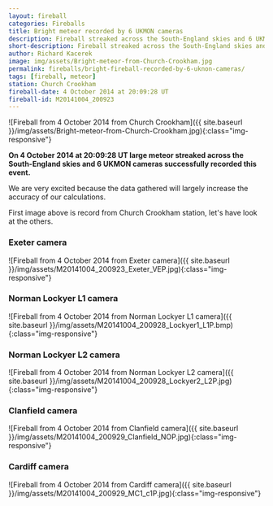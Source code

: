 ```yaml
---
layout: fireball
categories: Fireballs
title: Bright meteor recorded by 6 UKMON cameras
description: Fireball streaked across the South-England skies and 6 UKMON cameras successfully recorded it.
short-description: Fireball streaked across the South-England skies and 6 UKMON cameras successfully recorded it.
author: Richard Kacerek
image: img/assets/Bright-meteor-from-Church-Crookham.jpg
permalink: fireballs/bright-fireball-recorded-by-6-uknon-cameras/
tags: [fireball, meteor]
station: Church Crookham
fireball-date: 4 October 2014 at 20:09:28 UT
fireball-id: M20141004_200923
---
```


![Fireball from 4 October 2014 from Church Crookham]({{ site.baseurl }}/img/assets/Bright-meteor-from-Church-Crookham.jpg){:class="img-responsive"}

**On 4 October 2014 at 20:09:28 UT large meteor streaked across the South-England skies and 6 UKMON cameras successfully recorded this event.**

We are very excited because the data gathered will largely increase the accuracy of our calculations.

First image above is record from Church Crookham station, let's have look at the others.

### Exeter camera ###

![Fireball from 4 October 2014 from Exeter camera]({{ site.baseurl }}/img/assets/M20141004_200923_Exeter_VEP.jpg){:class="img-responsive"}

### Norman Lockyer L1 camera ###

![Fireball from 4 October 2014 from Norman Lockyer L1 camera]({{ site.baseurl }}/img/assets/M20141004_200928_Lockyer1_L1P.bmp){:class="img-responsive"}

### Norman Lockyer L2 camera ###

![Fireball from 4 October 2014 from Norman Lockyer L2 camera]({{ site.baseurl }}/img/assets/M20141004_200928_Lockyer2_L2P.jpg){:class="img-responsive"}

### Clanfield camera ###

![Fireball from 4 October 2014 from Clanfield camera]({{ site.baseurl }}/img/assets/M20141004_200929_Clanfield_NOP.jpg){:class="img-responsive"}

### Cardiff camera ###

![Fireball from 4 October 2014 from Cardiff camera]({{ site.baseurl }}/img/assets/M20141004_200929_MC1_c1P.jpg){:class="img-responsive"}
